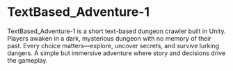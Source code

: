 # TextBased_Adventure-1
TextBased_Adventure-1 is a short text-based dungeon crawler built in Unity. Players awaken in a dark, mysterious dungeon with no memory of their past. Every choice matters—explore, uncover secrets, and survive lurking dangers. A simple but immersive adventure where story and decisions drive the gameplay.
